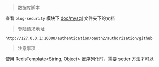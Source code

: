 > 数据库脚本

查看 `blog-security` 模块下 [doc/mysql](blog-security/doc/mysql/mysql.md) 文件夹下的文档

> 登陆请求地址

```shell
http://127.0.0.1:10000/authentication/oauth2/authorization/github
```

> 注意事项

使用 RedisTemplate<String, Object> 反序列化时，需要 setter 方法才可以
